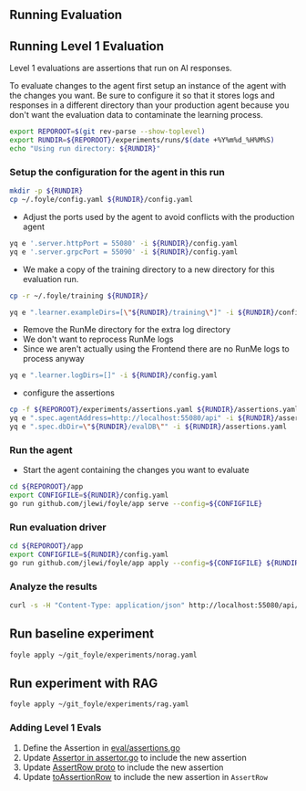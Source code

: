## Running Evaluation

## Running Level 1 Evaluation

Level 1 evaluations are assertions that run on AI responses.

To evaluate changes to the agent first setup an instance of the agent with the changes you want.
Be sure to configure it so that it stores logs and responses in a different directory than your production
agent because you don't want the evaluation data to contaminate the learning process.

```sh {"id":"01J4DJT0G24YH9K4F8YRTSZD8N"}
export REPOROOT=$(git rev-parse --show-toplevel)
export RUNDIR=${REPOROOT}/experiments/runs/$(date +%Y%m%d_%H%M%S)
echo "Using run directory: ${RUNDIR}"
```

### Setup the configuration for the agent in this run

```sh {"id":"01J4DKE3M85ETKNHFH4G0HT0M6"}
mkdir -p ${RUNDIR}
cp ~/.foyle/config.yaml ${RUNDIR}/config.yaml
```

* Adjust the ports used by the agent to avoid conflicts with the production agent

```sh {"id":"01J4DKK0N36XN2HV4GQK7YRXCC"}
yq e '.server.httpPort = 55080' -i ${RUNDIR}/config.yaml
yq e '.server.grpcPort = 55090' -i ${RUNDIR}/config.yaml
```

* We make a copy of the training directory to a new directory for this evaluation run.

```sh {"id":"01J4DKP9P59GCGNG6QXX6KR9AF"}
cp -r ~/.foyle/training ${RUNDIR}/
```

```sh {"id":"01J4DKQXXB8P7CV7VS4YS5DHDD"}
yq e ".learner.exampleDirs=[\"${RUNDIR}/training\"]" -i ${RUNDIR}/config.yaml
```

* Remove the RunMe directory for the extra log directory
* We don't want to reprocess RunMe logs
* Since we aren't actually using the Frontend there are no RunMe logs to process anyway

```sh {"id":"01J4F79ZE8YAAKV252G2T7XD25"}
yq e ".learner.logDirs=[]" -i ${RUNDIR}/config.yaml
```

* configure the assertions

```sh {"id":"01J4F896JP8FZ3N8BGVPZ7VHJ4"}
cp -f ${REPOROOT}/experiments/assertions.yaml ${RUNDIR}/assertions.yaml
yq e ".spec.agentAddress=http://localhost:55080/api" -i ${RUNDIR}/assertions.yaml
yq e ".spec.dbDir=\"${RUNDIR}/evalDB\"" -i ${RUNDIR}/assertions.yaml

```

### Run the agent

* Start the agent containing the changes you want to evaluate

```sh {"id":"01J4DM107F0GJWJKFV4P77TAQY"}
cd ${REPOROOT}/app
export CONFIGFILE=${RUNDIR}/config.yaml
go run github.com/jlewi/foyle/app serve --config=${CONFIGFILE}
```

### Run evaluation driver

```sh {"id":"01J4F8KQ7N5DE3JQRX33T60BB0"}
cd ${REPOROOT}/app
export CONFIGFILE=${RUNDIR}/config.yaml
go run github.com/jlewi/foyle/app apply --config=${CONFIGFILE} ${RUNDIR}/assertions.yaml
```

### Analyze the results

```sh {"id":"01J4HN72G5EY98MYPCZG7V02WZ","interactive":"false","mimeType":"application/json"}
curl -s -H "Content-Type: application/json" http://localhost:55080/api/EvalService/AssertionTable -d "{\"database\":\"${RUNDIR}/evalDB\"}" | jq .rows
```

## Run baseline experiment

```sh {"id":"01HZ38BC6WJF5RB9ZYTXBJE38M"}
foyle apply ~/git_foyle/experiments/norag.yaml
```

## Run experiment with RAG

```sh {"id":"01HZ38QWPZ565XH11CCKYCF1M7"}
foyle apply ~/git_foyle/experiments/rag.yaml
```

### Adding Level 1 Evals

1. Define the Assertion in [eval/assertions.go](../app/pkg/eval/assertions.go)
2. Update [Assertor in assertor.go](../app/pkg/eval/assertor.go) to include the new assertion
3. Update [AssertRow proto](../protos/eval/eval.proto) to include the new assertion
4. Update [toAssertionRow](../app/pkg/eval/service.go) to include the new assertion in `AssertRow`
